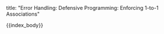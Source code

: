 <frontmatter>
title: "Error Handling: Defensive Programming: Enforcing 1-to-1 Associations"
</frontmatter>

{{index_body}}
